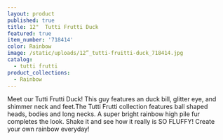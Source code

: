 ```yaml
---
layout: product
published: true
title: 12"  Tutti Frutti Duck
featured: true
item_number: '718414'
color: Rainbow
image: /static/uploads/12”_tutti-fruitti-duck_718414.jpg
catalog:
  - tutti frutti
product_collections:
  - Rainbow
---
```

Meet our Tutti Frutti Duck! This guy features an duck bill, glitter eye, and shimmer neck and feet.The Tutti Frutti collection features ball shaped heads, bodies and long necks. A super bright rainbow high pile fur completes the look. Shake it and see how it really is SO FLUFFY! Create your own rainbow everyday!
